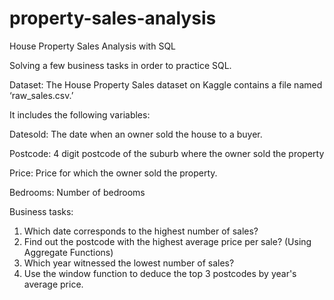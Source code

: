 # property-sales-analysis
House Property Sales Analysis with SQL

Solving a few business tasks in order to practice SQL.

Dataset: The House Property Sales dataset on Kaggle contains a file named ‘raw_sales.csv.’

It includes the following variables:

Datesold: The date when an owner sold the house to a buyer.

Postcode: 4 digit postcode of the suburb where the owner sold the property

Price: Price for which the owner sold the property.

Bedrooms: Number of bedrooms

Business tasks:
1. Which date corresponds to the highest number of sales?
2. Find out the postcode with the highest average price per sale? (Using Aggregate Functions)
3. Which year witnessed the lowest number of sales?
4. Use the window function to deduce the top 3 postcodes by year's average price.
